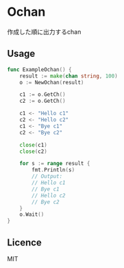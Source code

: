 # Ochan

作成した順に出力するchan

## Usage

```go
func ExampleOchan() {
	result := make(chan string, 100)
	o := NewOchan(result)

	c1 := o.GetCh()
	c2 := o.GetCh()

	c1 <- "Hello c1"
	c2 <- "Hello c2"
	c1 <- "Bye c1"
	c2 <- "Bye c2"

	close(c1)
	close(c2)

	for s := range result {
		fmt.Println(s)
		// Output:
		// Hello c1
		// Bye c1
		// Hello c2
		// Bye c2
	}
	o.Wait()
}
```

## Licence

MIT

